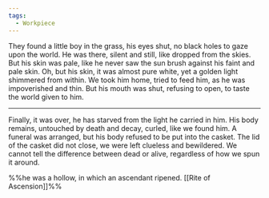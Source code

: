 ```yaml
---
tags:
  - Workpiece
---
```

They found a little boy in the grass, his eyes shut, no black holes to gaze upon the world.
He was there, silent and still, like dropped from the skies.
But his skin was pale, like he never saw the sun brush against his faint and pale skin.
Oh, but his skin, it was almost pure white, yet a golden light shimmered from within. 
We took him home, tried to feed him, as he was impoverished and thin. 
But his mouth was shut, refusing to open, to taste the world given to him. 
***
Finally, it was over, he has starved from the light he carried in him. 
His body remains, untouched by death and decay, curled, like we found him.
A funeral was arranged, but his body refused to be put into the casket. 
The lid of the casket did not close, we were left clueless and bewildered. 
We cannot tell the difference between dead or alive, regardless of how we spun it around. 

%%he was a hollow, in which an ascendant ripened. [[Rite of Ascension]]%%
